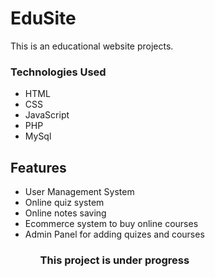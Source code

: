 # EduSite
This is an educational website projects.

### Technologies Used 
<ul>
   <li>HTML</li>
   <li>CSS</li>
   <li>JavaScript</li>
   <li>PHP</li>
   <li>MySql</li>
</ul>

## Features
<ul>
  <li>User Management System</li>
  <li>Online quiz system</li>
  <li>Online notes saving</li>
  <li>Ecommerce system to buy online courses</li>
  <li>Admin Panel for adding quizes and courses</li>
<ul>

### This project is under progress
